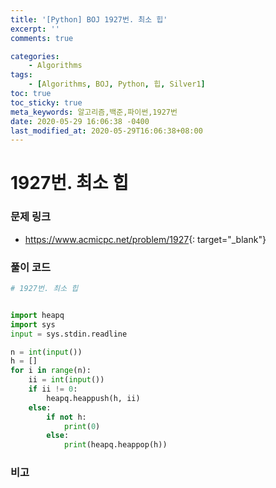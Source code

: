 ```yaml
---
title: '[Python] BOJ 1927번. 최소 힙'
excerpt: ''
comments: true

categories:
    - Algorithms
tags:
    - [Algorithms, BOJ, Python, 힙, Silver1]
toc: true
toc_sticky: true
meta_keywords: 알고리즘,백준,파이썬,1927번
date: 2020-05-29 16:06:38 -0400
last_modified_at: 2020-05-29T16:06:38+08:00
---
```


# 1927번. 최소 힙

### 문제 링크

-   <https://www.acmicpc.net/problem/1927>{: target="\_blank"}

### 풀이 코드

```python
# 1927번. 최소 힙


import heapq
import sys
input = sys.stdin.readline

n = int(input())
h = []
for i in range(n):
    ii = int(input())
    if ii != 0:
        heapq.heappush(h, ii)
    else:
        if not h:
            print(0)
        else:
            print(heapq.heappop(h))
```

### 비고
